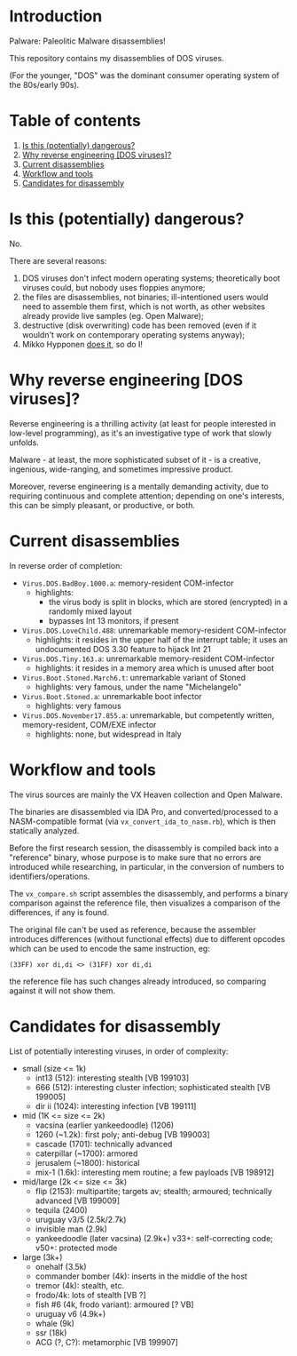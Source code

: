 # Introduction #

Palware: Paleolitic Malware disassemblies!

This repository contains my disassemblies of DOS viruses.

(For the younger, "DOS" was the dominant consumer operating system of the 80s/early 90s).

# Table of contents #

1. [Is this (potentially) dangerous?](#is-this-potentially-dangerous)
2. [Why reverse engineering [DOS viruses]?](#why-reverse-engineering-dos-viruses)
3. [Current disassemblies](#current-disassemblies)
4. [Workflow and tools](#workflow-and-tools)
5. [Candidates for disassembly](#candidates-for-disassembly)

# Is this (potentially) dangerous? #

No.

There are several reasons:

1. DOS viruses don't infect modern operating systems; theoretically boot viruses could, but nobody uses floppies anymore;
2. the files are disassemblies, not binaries; ill-intentioned users would need to assemble them first, which is not worth, as other websites already provide live samples (eg. Open Malware);
3. destructive (disk overwriting) code has been removed (even if it wouldn't work on contemporary operating systems anyway);
4. Mikko Hypponen [does it](https://archive.org/details/malwaremuseum), so do I!

# Why reverse engineering [DOS viruses]? #

Reverse engineering is a thrilling activity (at least for people interested in low-level programming), as it's an investigative type of work that slowly unfolds.

Malware - at least, the more sophisticated subset of it - is a creative, ingenious, wide-ranging, and sometimes impressive product.

Moreover, reverse engineering is a mentally demanding activity, due to requiring continuous and complete attention; depending on one's interests, this can be simply pleasant, or productive, or both.

# Current disassemblies #

In reverse order of completion:

- `Virus.DOS.BadBoy.1000.a`: memory-resident COM-infector
  - highlights:
    - the virus body is split in blocks, which are stored (encrypted) in a randomly mixed layout
    - bypasses Int 13 monitors, if present
- `Virus.DOS.LoveChild.488`: unremarkable memory-resident COM-infector
  - highlights: it resides in the upper half of the interrupt table; it uses an undocumented DOS 3.30 feature to hijack Int 21
- `Virus.DOS.Tiny.163.a`: unremarkable memory-resident COM-infector
  - highlights: it resides in a memory area which is unused after boot
- `Virus.Boot.Stoned.March6.t`: unremarkable variant of Stoned
  - highlights: very famous, under the name "Michelangelo"
- `Virus.Boot.Stoned.a`: unremarkable boot infector
  - highlights: very famous
- `Virus.DOS.November17.855.a`: unremarkable, but competently written, memory-resident, COM/EXE infector
  - highlights: none, but widespread in Italy

# Workflow and tools #

The virus sources are mainly the VX Heaven collection and Open Malware.

The binaries are disassembled via IDA Pro, and converted/processed to a NASM-compatible format (via `vx_convert_ida_to_nasm.rb`), which is then statically analyzed.

Before the first research session, the disassembly is compiled back into a "reference" binary, whose purpose is to make sure that no errors are introduced while researching, in particular, in the conversion of numbers to identifiers/operations.

The `vx_compare.sh` script assembles the disassembly, and performs a binary comparison against the reference file,
then visualizes a comparison of the differences, if any is found.

The original file can't be used as reference, because the assembler introduces differences (without functional effects) due to different opcodes which can be used to encode the same instruction, eg:

    (33FF) xor di,di <> (31FF) xor di,di

the reference file has such changes already introduced, so comparing against it will not show them.

# Candidates for disassembly #

List of potentially interesting viruses, in order of complexity:

- small (size <= 1k)
  - int13 (512): interesting stealth [VB 199103]
  - 666 (512): interesting cluster infection; sophisticated stealth [VB 199005]
  - dir ii (1024): interesting infection [VB 199111]
- mid  (1K <= size <= 2k)
  - vacsina (earlier yankeedoodle) (1206)
  - 1260 (~1.2k): first poly; anti-debug [VB 199003]
  - cascade (1701): technically advanced
  - caterpillar (~1700): armored
  - jerusalem (~1800): historical
  - mix-1 (1.6k): interesting mem routine; a few payloads [VB 198912]
- mid/large   (2k <= size <= 3k)
  - flip (2153): multipartite; targets av; stealth; armoured; technically advanced [VB 199009]
  - tequila (2400)
  - uruguay v3/5 (2.5k/2.7k)
  - invisible man (2.9k)
  - yankeedoodle (later vacsina) (2.9k+) v33+: self-correcting code; v50+: protected mode
- large (3k+)
  - onehalf (3.5k)
  - commander bomber (4k): inserts in the middle of the host
  - tremor (4k): stealth, etc.
  - frodo/4k: lots of stealth [VB ?]
  - fish #6 (4k, frodo variant): armoured [? VB]
  - uruguay v6 (4.9k+)
  - whale (9k)
  - ssr (18k)
  - ACG (?, C?): metamorphic [VB 199907]
